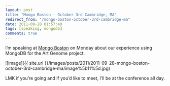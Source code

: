 ```yaml
---
layout: post
title: "Mongo Boston – October 3rd Cambridge, MA"
redirect_from: "/mongo-boston-october-3rd-cambridge-ma"
date: 2011-09-28 01:57:40
tags: [speaking, mongodb]
comments: true
---
```

I’m speaking at [Mongo Boston](http://www.10gen.com/events/mongo-boston-2011) on Monday about our experience using MongoDB for the Art Genome project.

![image]({{ site.url }}/images/posts/2011/2011-09-28-mongo-boston-october-3rd-cambridge-ma/image%5b11%5d.jpg)

LMK if you’re going and if you’d like to meet, I’ll be at the conference all day.

